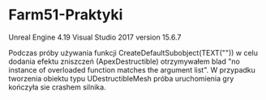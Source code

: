 # Farm51-Praktyki
Unreal Engine 4.19
Visual Studio 2017 version 15.6.7

Podczas próby używania funkcji CreateDefaultSubobject<UDestructibleComponent>(TEXT("")) w celu dodania efektu zniszczeń (ApexDestructible)
otrzymywałem blad "no instance of overloaded function matches the argument list". W przypadku tworzenia obiektu typu UDestructibleMesh próba uruchomienia gry kończyła sie crashem silnika.
